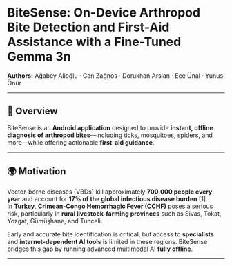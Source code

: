 # BiteSense: On-Device Arthropod Bite Detection and First-Aid Assistance with a Fine-Tuned Gemma 3n

**Authors:** Ağabey Alioğlu · Can Zağnos · Dorukhan Arslan · Ece Ünal · Yunus Önür  

---

## 📌 Overview

BiteSense is an **Android application** designed to provide **instant, offline diagnosis of arthropod bites**—including ticks, mosquitoes, spiders, and more—while offering actionable **first-aid guidance**.

---

## 🌍 Motivation

Vector-borne diseases (VBDs) kill approximately **700,000 people every year** and account for **17% of the global infectious disease burden** [1].  
In **Turkey**, **Crimean-Congo Hemorrhagic Fever (CCHF)** poses a serious risk, particularly in **rural livestock-farming provinces** such as Sivas, Tokat, Yozgat, Gümüşhane, and Tunceli.

Early and accurate bite identification is critical, but access to **specialists** and **internet-dependent AI tools** is limited in these regions. BiteSense bridges this gap by running advanced multimodal AI **fully offline**.

---
